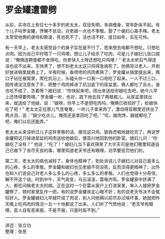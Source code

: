 # 罗金罐遭雷劈

从前，买寺庄上有位七十多岁的老太太，双目失明，多病缠身，常年卧床不起。有个儿子叫罗金罐，馋懒不怠动，对老娘一点也不孝敬。娶了个媳妇心毒手辣。老太太常受他俩的虐待和欺凌，死也死不了，活也活不好，度日如年，实在可怜。

有一天早上，老太太感觉自个的身子实在是不行了，思来想去啥都不想吃，只想吃点肉。因为自己平时喂了一只鸡哩，想让儿子给杀了吃肉，可是儿子媳妇儿张口就说：“俺俩连颗蛋都不舍得吃，你老快入土呀还想吃只鸡哩！” 老太太听后气得连话也说不出来。天快黑了，想不到老太太这只鸡得急病死了。他俩背过老人，开剥好放进锅里就煮上了。半夜时候，香喷喷的鸡肉煮熟了，罗金罐从锅里提出来，两口子钻在被窝里，爬在炕沿上，头碰头你一口我一口地吃了起来。一人不过三口，因传递没注意失了手，把整个鸡肉掉进了炕沿底下的尿盆里。俩人都吐了舌头，谁也吃不成了，怎着呀？媳妇说：“你快起来吧，捞出来送给你娘吃去吧，她今儿早上还馋得要肉哩。” 罗金罐一听，也对，跳下地去找了两根棍儿，从尿盆里挟出来，就送给了他娘，说：“娘呀，你早上不是想吃肉吗，俺俩已收拾好了，给娘快吃了吧！” 老太太正在那儿气息奄奄，一听儿子拿来肉了，激动得盲眼里还挤出了两点泪，说：“娘少吃点儿，俺孩还是拿回吃了吧。” “哎，娘肉馋，娘就都吃了吧，俺们以后还能弄。”

老太太从来没听过儿子这样孝敬的话，接住这只鸡，狼吞虎咽地就吃完了。再说罗金罐把这只掉进尿盆的鸡肉送给他娘后，便高兴地回到他的卧室。媳妇儿问：“你娘吃了没有？” 他说：“吃了！” 媳妇儿当下喜欢得笑了大半天可是他们哪里知道自己已做下了丧尽天良的事，哪里知道老天爷还有眼哩，迟早要惩罚他们的。

第二天，老太太的病也减轻了，身体也精神了，到处诉说儿子媳妇儿对自己是多么的心疼，多么的孝敬。罗金罐和媳妇也见老娘不但没死，反而活得更精神了，出外也和人们说自己对老人多么多么的心疼，多么多么的孝敬。人们也觉得十分奇怪，解不开这个谜。时到中午，天气突变，乌云滚滚，雷电齐鸣。罗金罐家中挤满了人，都在问候老太太的病。正在这时一个巨雷从窗户上打进家里，串入人缝把罗金罐劈了，顿时家里乱作一团，有的说罗金罐肯定心眼不好；有的说老天爷决不会冤枉好人。罗金罐媳妇儿早就吓成了肉泥，别人问他俩以前尽办过啥坏事，她就把昨天晚上吃鸡肉的情况一五一十地都说了出来。人们听了气愤地说：“老天爷有眼哩，恶人自有恶来报，不是不报，只是时辰不到。”

---

讲述：张立功  
整理：张昱
